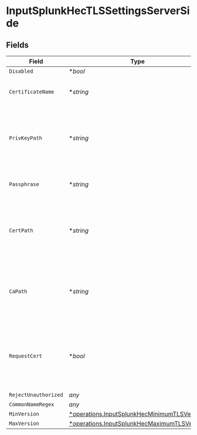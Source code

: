# InputSplunkHecTLSSettingsServerSide


## Fields

| Field                                                                                                     | Type                                                                                                      | Required                                                                                                  | Description                                                                                               |
| --------------------------------------------------------------------------------------------------------- | --------------------------------------------------------------------------------------------------------- | --------------------------------------------------------------------------------------------------------- | --------------------------------------------------------------------------------------------------------- |
| `Disabled`                                                                                                | **bool*                                                                                                   | :heavy_minus_sign:                                                                                        | N/A                                                                                                       |
| `CertificateName`                                                                                         | **string*                                                                                                 | :heavy_minus_sign:                                                                                        | The name of the predefined certificate                                                                    |
| `PrivKeyPath`                                                                                             | **string*                                                                                                 | :heavy_minus_sign:                                                                                        | Path on server containing the private key to use. PEM format. Can reference $ENV_VARS.                    |
| `Passphrase`                                                                                              | **string*                                                                                                 | :heavy_minus_sign:                                                                                        | Passphrase to use to decrypt private key                                                                  |
| `CertPath`                                                                                                | **string*                                                                                                 | :heavy_minus_sign:                                                                                        | Path on server containing certificates to use. PEM format. Can reference $ENV_VARS.                       |
| `CaPath`                                                                                                  | **string*                                                                                                 | :heavy_minus_sign:                                                                                        | Path on server containing CA certificates to use. PEM format. Can reference $ENV_VARS.                    |
| `RequestCert`                                                                                             | **bool*                                                                                                   | :heavy_minus_sign:                                                                                        | Require clients to present their certificates. Used to perform client authentication using SSL certs.     |
| `RejectUnauthorized`                                                                                      | *any*                                                                                                     | :heavy_minus_sign:                                                                                        | N/A                                                                                                       |
| `CommonNameRegex`                                                                                         | *any*                                                                                                     | :heavy_minus_sign:                                                                                        | N/A                                                                                                       |
| `MinVersion`                                                                                              | [*operations.InputSplunkHecMinimumTLSVersion](../../models/operations/inputsplunkhecminimumtlsversion.md) | :heavy_minus_sign:                                                                                        | N/A                                                                                                       |
| `MaxVersion`                                                                                              | [*operations.InputSplunkHecMaximumTLSVersion](../../models/operations/inputsplunkhecmaximumtlsversion.md) | :heavy_minus_sign:                                                                                        | N/A                                                                                                       |